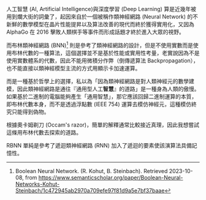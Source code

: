 人工智慧 (AI, Artificial Intelligence)與深度學習 (Deep Learning) 算是近幾年被用到爛大街的詞彙了，起因來自於一個被稱作類神經網路 (Neural Network) 的不新鮮的數學模型在晶片性能提昇以及算法改善的現代而終於獲得實用化，又因為 AlphaGo 在 2016 擊敗人類棋手等事件而形成話題才終於進入大眾的視野。

而布林類神經網路 (BNN)[^bnn] 則是參考了類神經網路的設計，但是不使用實數而是使用布林代數的一種算法，這個選擇並不是基於性能或實用性考量，老實說因為不是使用實數體系的代數，因此不能用微積分作弊（倒傳遞算法 Backpropagation），也不能直接以類神經模型主流的方式用顯示卡加速運算。

而是一種基於哲學上的選擇，私以為「因為類神經網路是對人類神經元的數學建模，因此類神經網路是通往『通用型人工**智慧**』的道路」是一種身為人類的傲慢。如果基於二進制的電腦能夠產生「通用智慧」，那它應該回歸二進制運算的本質，即布林代數本身，而不是透過浮點數 (IEEE 754) 運算去模仿神經元，這種模仿終究只能得到偽物。

根據奧卡姆剃刀 (Occam's razor)，簡單的解釋通常比較接近真理，因此我想嘗試這條用布林代數去探索的道路。

RBNN 單純是參考了遞迴類神經網路 (RNN) 加入了遞迴的要素使該演算法具備記憶性。

[^bnn]: Boolean Neural Network. (R. Kohut, B. Steinbach). Retrieved 2023-10-08, from https://www.semanticscholar.org/paper/Boolean-Neural-Networks-Kohut-Steinbach/1c472945ab2970a709efe97f81d9a5e7bf37baae
